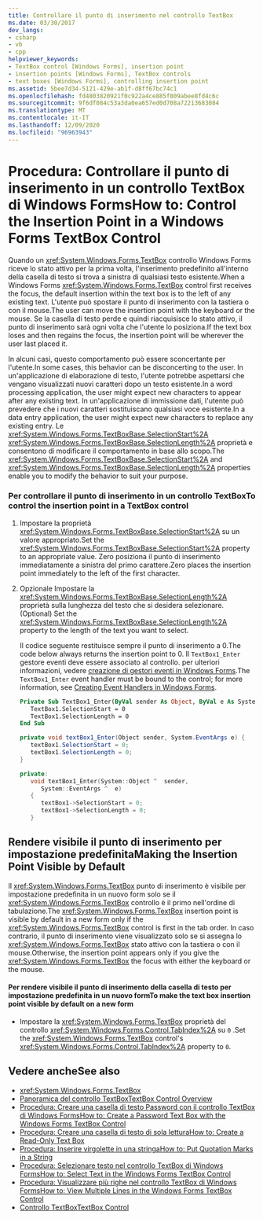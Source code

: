```yaml
---
title: Controllare il punto di inserimento nel controllo TextBox
ms.date: 03/30/2017
dev_langs:
- csharp
- vb
- cpp
helpviewer_keywords:
- TextBox control [Windows Forms], insertion point
- insertion points [Windows Forms], TextBox controls
- text boxes [Windows Forms], controlling insertion point
ms.assetid: 5bee7d34-5121-429e-ab1f-d8ff67bc74c1
ms.openlocfilehash: fd4803820921f0c922a4ce885f809abee8fd4c6c
ms.sourcegitcommit: 9f6df084c53a3da0ea657ed0d708a72213683084
ms.translationtype: MT
ms.contentlocale: it-IT
ms.lasthandoff: 12/09/2020
ms.locfileid: "96963943"
---
```

# <a name="how-to-control-the-insertion-point-in-a-windows-forms-textbox-control"></a><span data-ttu-id="c19fc-102">Procedura: Controllare il punto di inserimento in un controllo TextBox di Windows Forms</span><span class="sxs-lookup"><span data-stu-id="c19fc-102">How to: Control the Insertion Point in a Windows Forms TextBox Control</span></span>
<span data-ttu-id="c19fc-103">Quando un <xref:System.Windows.Forms.TextBox> controllo Windows Forms riceve lo stato attivo per la prima volta, l'inserimento predefinito all'interno della casella di testo si trova a sinistra di qualsiasi testo esistente.</span><span class="sxs-lookup"><span data-stu-id="c19fc-103">When a Windows Forms <xref:System.Windows.Forms.TextBox> control first receives the focus, the default insertion within the text box is to the left of any existing text.</span></span> <span data-ttu-id="c19fc-104">L'utente può spostare il punto di inserimento con la tastiera o con il mouse.</span><span class="sxs-lookup"><span data-stu-id="c19fc-104">The user can move the insertion point with the keyboard or the mouse.</span></span> <span data-ttu-id="c19fc-105">Se la casella di testo perde e quindi riacquisisce lo stato attivo, il punto di inserimento sarà ogni volta che l'utente lo posiziona.</span><span class="sxs-lookup"><span data-stu-id="c19fc-105">If the text box loses and then regains the focus, the insertion point will be wherever the user last placed it.</span></span>  
  
 <span data-ttu-id="c19fc-106">In alcuni casi, questo comportamento può essere sconcertante per l'utente.</span><span class="sxs-lookup"><span data-stu-id="c19fc-106">In some cases, this behavior can be disconcerting to the user.</span></span> <span data-ttu-id="c19fc-107">In un'applicazione di elaborazione di testo, l'utente potrebbe aspettarsi che vengano visualizzati nuovi caratteri dopo un testo esistente.</span><span class="sxs-lookup"><span data-stu-id="c19fc-107">In a word processing application, the user might expect new characters to appear after any existing text.</span></span> <span data-ttu-id="c19fc-108">In un'applicazione di immissione dati, l'utente può prevedere che i nuovi caratteri sostituiscano qualsiasi voce esistente.</span><span class="sxs-lookup"><span data-stu-id="c19fc-108">In a data entry application, the user might expect new characters to replace any existing entry.</span></span> <span data-ttu-id="c19fc-109">Le <xref:System.Windows.Forms.TextBoxBase.SelectionStart%2A> <xref:System.Windows.Forms.TextBoxBase.SelectionLength%2A> proprietà e consentono di modificare il comportamento in base allo scopo.</span><span class="sxs-lookup"><span data-stu-id="c19fc-109">The <xref:System.Windows.Forms.TextBoxBase.SelectionStart%2A> and <xref:System.Windows.Forms.TextBoxBase.SelectionLength%2A> properties enable you to modify the behavior to suit your purpose.</span></span>  
  
### <a name="to-control-the-insertion-point-in-a-textbox-control"></a><span data-ttu-id="c19fc-110">Per controllare il punto di inserimento in un controllo TextBox</span><span class="sxs-lookup"><span data-stu-id="c19fc-110">To control the insertion point in a TextBox control</span></span>  
  
1. <span data-ttu-id="c19fc-111">Impostare la proprietà <xref:System.Windows.Forms.TextBoxBase.SelectionStart%2A> su un valore appropriato.</span><span class="sxs-lookup"><span data-stu-id="c19fc-111">Set the <xref:System.Windows.Forms.TextBoxBase.SelectionStart%2A> property to an appropriate value.</span></span> <span data-ttu-id="c19fc-112">Zero posiziona il punto di inserimento immediatamente a sinistra del primo carattere.</span><span class="sxs-lookup"><span data-stu-id="c19fc-112">Zero places the insertion point immediately to the left of the first character.</span></span>  
  
2. <span data-ttu-id="c19fc-113">Opzionale Impostare la <xref:System.Windows.Forms.TextBoxBase.SelectionLength%2A> proprietà sulla lunghezza del testo che si desidera selezionare.</span><span class="sxs-lookup"><span data-stu-id="c19fc-113">(Optional) Set the <xref:System.Windows.Forms.TextBoxBase.SelectionLength%2A> property to the length of the text you want to select.</span></span>  
  
     <span data-ttu-id="c19fc-114">Il codice seguente restituisce sempre il punto di inserimento a 0.</span><span class="sxs-lookup"><span data-stu-id="c19fc-114">The code below always returns the insertion point to 0.</span></span> <span data-ttu-id="c19fc-115">Il `TextBox1_Enter` gestore eventi deve essere associato al controllo. per ulteriori informazioni, vedere [creazione di gestori eventi in Windows Forms](../creating-event-handlers-in-windows-forms.md).</span><span class="sxs-lookup"><span data-stu-id="c19fc-115">The `TextBox1_Enter` event handler must be bound to the control; for more information, see [Creating Event Handlers in Windows Forms](../creating-event-handlers-in-windows-forms.md).</span></span>  
  
    ```vb  
    Private Sub TextBox1_Enter(ByVal sender As Object, ByVal e As System.EventArgs) Handles TextBox1.Enter  
       TextBox1.SelectionStart = 0  
       TextBox1.SelectionLength = 0  
    End Sub  
    ```  
  
    ```csharp  
    private void textBox1_Enter(Object sender, System.EventArgs e) {  
       textBox1.SelectionStart = 0;  
       textBox1.SelectionLength = 0;  
    }  
    ```  
  
    ```cpp  
    private:  
       void textBox1_Enter(System::Object ^  sender,  
          System::EventArgs ^  e)  
       {  
          textBox1->SelectionStart = 0;  
          textBox1->SelectionLength = 0;  
       }  
    ```  
  
## <a name="making-the-insertion-point-visible-by-default"></a><span data-ttu-id="c19fc-116">Rendere visibile il punto di inserimento per impostazione predefinita</span><span class="sxs-lookup"><span data-stu-id="c19fc-116">Making the Insertion Point Visible by Default</span></span>  
 <span data-ttu-id="c19fc-117">Il <xref:System.Windows.Forms.TextBox> punto di inserimento è visibile per impostazione predefinita in un nuovo form solo se il <xref:System.Windows.Forms.TextBox> controllo è il primo nell'ordine di tabulazione.</span><span class="sxs-lookup"><span data-stu-id="c19fc-117">The <xref:System.Windows.Forms.TextBox> insertion point is visible by default in a new form only if the <xref:System.Windows.Forms.TextBox> control is first in the tab order.</span></span> <span data-ttu-id="c19fc-118">In caso contrario, il punto di inserimento viene visualizzato solo se si assegna lo <xref:System.Windows.Forms.TextBox> stato attivo con la tastiera o con il mouse.</span><span class="sxs-lookup"><span data-stu-id="c19fc-118">Otherwise, the insertion point appears only if you give the <xref:System.Windows.Forms.TextBox> the focus with either the keyboard or the mouse.</span></span>  
  
#### <a name="to-make-the-text-box-insertion-point-visible-by-default-on-a-new-form"></a><span data-ttu-id="c19fc-119">Per rendere visibile il punto di inserimento della casella di testo per impostazione predefinita in un nuovo form</span><span class="sxs-lookup"><span data-stu-id="c19fc-119">To make the text box insertion point visible by default on a new form</span></span>  
  
- <span data-ttu-id="c19fc-120">Impostare la <xref:System.Windows.Forms.TextBox> proprietà del controllo <xref:System.Windows.Forms.Control.TabIndex%2A> su `0` .</span><span class="sxs-lookup"><span data-stu-id="c19fc-120">Set the <xref:System.Windows.Forms.TextBox> control's <xref:System.Windows.Forms.Control.TabIndex%2A> property to `0`.</span></span>  
  
## <a name="see-also"></a><span data-ttu-id="c19fc-121">Vedere anche</span><span class="sxs-lookup"><span data-stu-id="c19fc-121">See also</span></span>

- <xref:System.Windows.Forms.TextBox>
- [<span data-ttu-id="c19fc-122">Panoramica del controllo TextBox</span><span class="sxs-lookup"><span data-stu-id="c19fc-122">TextBox Control Overview</span></span>](textbox-control-overview-windows-forms.md)
- [<span data-ttu-id="c19fc-123">Procedura: Creare una casella di testo Password con il controllo TextBox di Windows Forms</span><span class="sxs-lookup"><span data-stu-id="c19fc-123">How to: Create a Password Text Box with the Windows Forms TextBox Control</span></span>](how-to-create-a-password-text-box-with-the-windows-forms-textbox-control.md)
- [<span data-ttu-id="c19fc-124">Procedura: Creare una casella di testo di sola lettura</span><span class="sxs-lookup"><span data-stu-id="c19fc-124">How to: Create a Read-Only Text Box</span></span>](how-to-create-a-read-only-text-box-windows-forms.md)
- [<span data-ttu-id="c19fc-125">Procedura: Inserire virgolette in una stringa</span><span class="sxs-lookup"><span data-stu-id="c19fc-125">How to: Put Quotation Marks in a String</span></span>](how-to-put-quotation-marks-in-a-string-windows-forms.md)
- [<span data-ttu-id="c19fc-126">Procedura: Selezionare testo nel controllo TextBox di Windows Forms</span><span class="sxs-lookup"><span data-stu-id="c19fc-126">How to: Select Text in the Windows Forms TextBox Control</span></span>](how-to-select-text-in-the-windows-forms-textbox-control.md)
- [<span data-ttu-id="c19fc-127">Procedura: Visualizzare più righe nel controllo TextBox di Windows Forms</span><span class="sxs-lookup"><span data-stu-id="c19fc-127">How to: View Multiple Lines in the Windows Forms TextBox Control</span></span>](how-to-view-multiple-lines-in-the-windows-forms-textbox-control.md)
- [<span data-ttu-id="c19fc-128">Controllo TextBox</span><span class="sxs-lookup"><span data-stu-id="c19fc-128">TextBox Control</span></span>](textbox-control-windows-forms.md)
